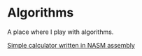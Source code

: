 # Algorithms
A place where I play with algorithms.

[Simple calculator written in NASM assembly](nasm/calc)